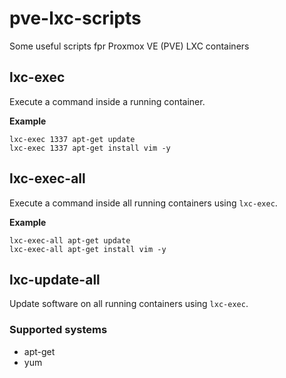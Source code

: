 # pve-lxc-scripts

Some useful scripts fpr Proxmox VE (PVE) LXC containers

## lxc-exec

Execute a command inside a running container.

**Example**

```
lxc-exec 1337 apt-get update
lxc-exec 1337 apt-get install vim -y
```

## lxc-exec-all

Execute a command inside all running containers using ```lxc-exec```.

**Example**

```
lxc-exec-all apt-get update
lxc-exec-all apt-get install vim -y
```

## lxc-update-all

Update software on all running containers using ```lxc-exec```.

### Supported systems

* apt-get
* yum
